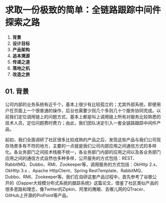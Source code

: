 # 求取一份极致的简单：全链路跟踪中间件探索之路

01. **背景**
02. **设计目标**
03. **产品架构**
04. **追本溯源**
05. **传递之道**
06. **落地之机**
07. **改造之旅**

## 01. 背景

公司内部的业务系统有近千个，基本上很少有比较孤立的；尤其外部系统，即便用户在页面上一个很普通的操作，后台也需要少则几个多则几十个服务协同完成。以前我们定位调用链上的问题方式，基本上都是叫上调用链上所有对服务比较熟悉的技术人员，定位问题费时费力；由此，我们团队决定引入一套全链路跟踪中间件产品。
    
起初，我们全面调研了社区很多比较成熟的产品之后，发现这些产品与我们公司现存场景多有不符的地方，主要的一点就是我们公司内部应用之间通信方式的多样化。各业务部门之间技术栈极不统一，各业务部门内部的应用之间以及各业务部门应用之间的通信方式自然也多种多样，公开服务的方式包括：REST、RabbitMQ、Dubbo、RMI、Zookeeper等，调用服务的方式包括：OkHttp 2.x、OkHttp 3.x 、Apache HttpClient、Spring RestTemplate、RabbitMQ、Dubbo、RMI、Zookeeper等。我们在自研这套产品过程中，首先参考了谷歌公开的《Dapper大规模分布式系统的跟踪系统》这篇论文，借鉴了社区类似产品的很多思路和理念，像Twitter的Zipkin、阿里的鹰眼、去哪儿网的QTracer、GitHub上开源的PinPoint等产品。
